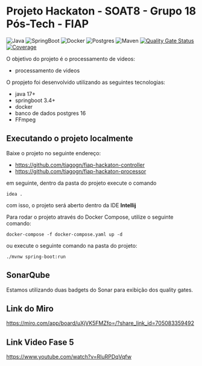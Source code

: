 # Projeto Hackaton - SOAT8 - Grupo 18 Pós-Tech - FIAP

![Java](https://img.shields.io/badge/Java-17-blue)
![SpringBoot](https://img.shields.io/badge/SpringBoot-3.4-green)
![Docker](https://img.shields.io/badge/Docker-20.10-blue)
![Postgres](https://img.shields.io/badge/Postgres-16-blue)
![Maven](https://img.shields.io/badge/Maven-3-blue)
[![Quality Gate Status](https://sonarcloud.io/api/project_badges/measure?project=tiagogn_fiap-hackaton-processor&metric=alert_status)](https://sonarcloud.io/summary/new_code?id=tiagogn_fiap-hackaton-processor)
[![Coverage](https://sonarcloud.io/api/project_badges/measure?project=tiagogn_fiap-hackaton-processor&metric=coverage)](https://sonarcloud.io/summary/new_code?id=tiagogn_fiap-hackaton-processor)

O objetivo do projeto é o processamento de videos:

- processamento de videos

O propjeto foi desenvolvido utilizando as seguintes tecnologias:

- java 17+
- springboot 3.4+
- docker
- banco de dados postgres 16
- FFmpeg

## Executando o projeto localmente

Baixe o projeto no seguinte endereço:

- https://github.com/tiagogn/fiap-hackaton-controller
- https://github.com/tiagogn/fiap-hackaton-processor

em seguinte, dentro da pasta do projeto execute o comando

```shell
idea .
```

com isso, o projeto será aberto dentro da IDE **Intellij**

Para rodar o projeto através do Docker Compose, utilize o seguinte comando:

```shell
docker-compose -f docker-compose.yaml up -d
```

ou execute o seguinte comando na pasta do projeto:

```shell
./mvnw spring-boot:run
```

## SonarQube

Estamos utilizando duas badgets do Sonar para exibição dos quality gates.

## Link do Miro
https://miro.com/app/board/uXjVK5FMZfo=/?share_link_id=705083359492
## Link Video Fase 5
https://www.youtube.com/watch?v=RluRPDqVqfw
